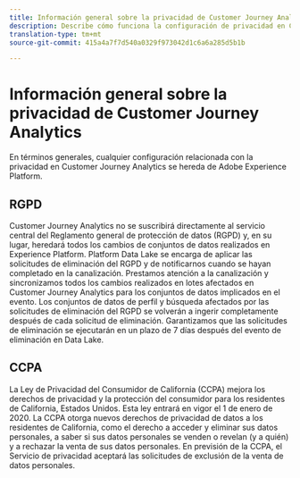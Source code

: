 ```yaml
---
title: Información general sobre la privacidad de Customer Journey Analytics
description: Describe cómo funciona la configuración de privacidad en Customer Journey Analytics.
translation-type: tm+mt
source-git-commit: 415a4a7f7d540a0329f973042d1c6a6a285d5b1b

---
```



# Información general sobre la privacidad de Customer Journey Analytics

En términos generales, cualquier configuración relacionada con la privacidad en Customer Journey Analytics se hereda de Adobe Experience Platform.

## RGPD

Customer Journey Analytics no se suscribirá directamente al servicio central del Reglamento general de protección de datos (RGPD) y, en su lugar, heredará todos los cambios de conjuntos de datos realizados en Experience Platform. Platform Data Lake se encarga de aplicar las solicitudes de eliminación del RGPD y de notificarnos cuando se hayan completado en la canalización. Prestamos atención a la canalización y sincronizamos todos los cambios realizados en lotes afectados en Customer Journey Analytics para los conjuntos de datos implicados en el evento. Los conjuntos de datos de perfil y búsqueda afectados por las solicitudes de eliminación del RGPD se volverán a ingerir completamente después de cada solicitud de eliminación. Garantizamos que las solicitudes de eliminación se ejecutarán en un plazo de 7 días después del evento de eliminación en Data Lake.

## CCPA

La Ley de Privacidad del Consumidor de California (CCPA) mejora los derechos de privacidad y la protección del consumidor para los residentes de California, Estados Unidos. Esta ley entrará en vigor el 1 de enero de 2020.
La CCPA otorga nuevos derechos de privacidad de datos a los residentes de California, como el derecho a acceder y eliminar sus datos personales, a saber si sus datos personales se venden o revelan (y a quién) y a rechazar la venta de sus datos personales.
En previsión de la CCPA, el Servicio de privacidad aceptará las solicitudes de exclusión de la venta de datos personales.
